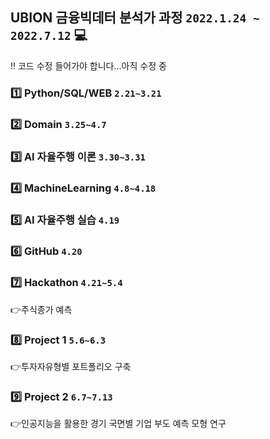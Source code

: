 ## UBION 금융빅데터 분석가 과정 `2022.1.24 ~ 2022.7.12` 💻

‼ 코드 수정 들어가야 합니다...아직 수정 중    

### 1️⃣ Python/SQL/WEB  `2.21~3.21`

### 2️⃣ Domain `3.25~4.7`

### 3️⃣ AI 자율주행 이론 `3.30~3.31`

### 4️⃣ MachineLearning  `4.8~4.18`

### 5️⃣ AI 자율주행 실습 `4.19`

### 6️⃣ GitHub `4.20`

### 7️⃣ Hackathon  `4.21~5.4`  
👉주식종가 예측  

### 8️⃣ Project 1 `5.6~6.3`   
👉투자자유형별 포트폴리오 구축

### 9️⃣ Project 2 `6.7~7.13`  
👉인공지능을 활용한 경기 국면별 기업 부도 예측 모형 연구
